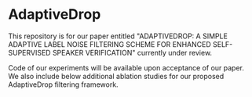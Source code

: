 # AdaptiveDrop

This repository is for our paper entitled "ADAPTIVEDROP: A SIMPLE ADAPTIVE LABEL NOISE FILTERING SCHEME
FOR ENHANCED SELF-SUPERVISED SPEAKER VERIFICATION" currently under review.

Code of our experiments will be available upon acceptance of our paper. We also include below additional ablation studies for our proposed AdaptiveDrop filtering framework.
